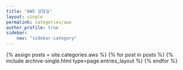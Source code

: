 ```yaml
---
title: "AWS 실험실"
layout: single
permalink: categories/aws
author_profile: true
sidebar:                  
    nav: "sidebar-category"
---
```


{% assign posts = site.categories.aws %}
{% for post in posts %} {% include archive-single.html type=page.entries_layout %} {% endfor %}

